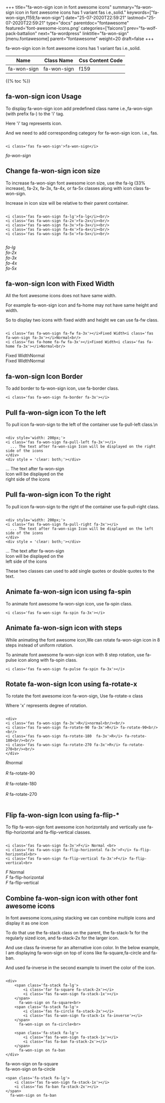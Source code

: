 +++
title="fa-won-sign icon in font awesome icons"
summary="fa-won-sign icon in font awesome icons has 1 variant fas i.e.,solid."
keywords=["fa-won-sign,f159,fa-won-sign"]
date="25-07-2020T22:59:21"
lastmod="25-07-2020T22:59:21"
type="docs"
parentdoc="fontawesome"
featured='font-awesome-icons.png'
categories=['faicons']
prev="fa-wolf-pack-battalion"
next="fa-wordpress"
linktitle="fa-won-sign"
[menu.fontawesome]
parent="fontawesome"
weight=20
draft=false
+++


fa-won-sign icon in font awesome icons has 1 variant fas i.e.,solid.

<div class='table-responsive'><table class='table'><thead><tr><th>Name</th><th>Class Name</th><th>Css Content Code</th></tr></thead><tbody><tr><td>fa-won-sign</td><td>fa-won-sign</td><td>f159</td></tr></tbody></table></div>


{{% toc %}}


## fa-won-sign icon Usage

To display fa-won-sign icon add predefined class name i.e.,fa-won-sign (with prefix fa-) to the 'i' tag.

Here 'i' tag represents icon.

And we need to add corresponding category for fa-won-sign icon. i.e., fas.


```

<i class='fas fa-won-sign'>fa-won-sign</i>
```

<i class='fas fa-won-sign'>fa-won-sign</i>




## Change fa-won-sign icon size
To increase fa-won-sign font awesome icon size, use the fa-lg (33% increase), fa-2x, fa-3x, fa-4x, or fa-5x classes along with icon class fa-won-sign.

Increase in icon size will be relative to their parent container. 

```

<i class='fas fa-won-sign fa-lg'>fa-lg</i><br/>
<i class='fas fa-won-sign fa-2x'>fa-2x</i><br/>
<i class='fas fa-won-sign fa-3x'>fa-3x</i><br/>
<i class='fas fa-won-sign fa-4x'>fa-4x</i><br/>
<i class='fas fa-won-sign fa-5x'>fa-5x</i><br/>
            
```

<i class='fas fa-won-sign fa-lg'>fa-lg</i><br/>
<i class='fas fa-won-sign fa-2x'>fa-2x</i><br/>
<i class='fas fa-won-sign fa-3x'>fa-3x</i><br/>
<i class='fas fa-won-sign fa-4x'>fa-4x</i><br/>
<i class='fas fa-won-sign fa-5x'>fa-5x</i><br/>
            



## fa-won-sign Icon with Fixed Width 

All the font awesome icons does not have same width.

For example fa-won-sign icon and fa-home may not have same height and width.

So to display two icons with fixed width and height we can use fa-fw class.


```

<i class='fas fa-won-sign fa-fw fa-3x'></i>Fixed Width<i class='fas fa-won-sign fa-3x'></i>Normal<br/>
<i class='fas fa-home fa-fw fa-3x'></i>Fixed Width<i class='fas fa-home fa-3x'></i>Normal<br/>
```

<i class='fas fa-won-sign fa-fw fa-3x'></i>Fixed Width<i class='fas fa-won-sign fa-3x'></i>Normal<br/>
<i class='fas fa-home fa-fw fa-3x'></i>Fixed Width<i class='fas fa-home fa-3x'></i>Normal<br/>



## fa-won-sign Icon Border 

To add border to fa-won-sign icon, use fa-border class.


```
<i class='fas fa-won-sign fa-border fa-3x'></i>

```
<i class='fas fa-won-sign fa-border fa-3x'></i>





## Pull fa-won-sign icon To the left

To pull icon fa-won-sign to the left of the container use fa-pull-left class.\n

```

<div style='width: 200px;'>
<i class='fas fa-won-sign fa-pull-left fa-3x'></i>
  ... The text after fa-won-sign Icon will be displayed on the right side of the icons
</div>
<div style = 'clear: both;'></div>
```

<div style='width: 200px;'>
<i class='fas fa-won-sign fa-pull-left fa-3x'></i>
  ... The text after fa-won-sign Icon will be displayed on the right side of the icons
</div>
<div style = 'clear: both;'></div>




## Pull fa-won-sign icon To the right
To pull icon fa-won-sign to the right of the container use fa-pull-right class.

```

<div style='width: 200px;'>
<i class='fas fa-won-sign fa-pull-right fa-3x'></i>
  ... The text after fa-won-sign Icon will be displayed on the left side of the icons
</div>
<div style = 'clear: both;'></div>
```

<div style='width: 200px;'>
<i class='fas fa-won-sign fa-pull-right fa-3x'></i>
  ... The text after fa-won-sign Icon will be displayed on the left side of the icons
</div>
<div style = 'clear: both;'></div>

These two classes can used to add single quotes or double quotes to the text.


## Animate fa-won-sign icon using fa-spin
To animate font awesome fa-won-sign icon, use fa-spin class.

```
<i class='fas fa-won-sign fa-spin fa-3x'></i>
```
<i class='fas fa-won-sign fa-spin fa-3x'></i>




## Animate fa-won-sign icon with steps
While animating the font awesome icon,We can rotate fa-won-sign icon in 8 steps instead of uniform rotation.

To animate font awesome fa-won-sign icon with 8 step rotation, use fa-pulse icon along with fa-spin class.


```
<i class='fas fa-won-sign fa-pulse fa-spin fa-3x'></i>

```
<i class='fas fa-won-sign fa-pulse fa-spin fa-3x'></i>





## Rotate fa-won-sign Icon using fa-rotate-x
To rotate the font awesome icon fa-won-sign, Use fa-rotate-x class

Where 'x' represents degree of rotation.


```

<div>
<i class='fas fa-won-sign fa-3x'>R</i>normal<br/><br/>
<i class='fas fa-won-sign fa-rotate-90 fa-3x'>R</i> fa-rotate-90<br/><br/> 
<i class='fas fa-won-sign fa-rotate-180  fa-3x'>R</i> fa-rotate-180<br/><br/> 
<i class='fas fa-won-sign fa-rotate-270 fa-3x'>R</i> fa-rotate-270<br/><br/>
</div>
```

<div>
<i class='fas fa-won-sign fa-3x'>R</i>normal<br/><br/>
<i class='fas fa-won-sign fa-rotate-90 fa-3x'>R</i> fa-rotate-90<br/><br/> 
<i class='fas fa-won-sign fa-rotate-180  fa-3x'>R</i> fa-rotate-180<br/><br/> 
<i class='fas fa-won-sign fa-rotate-270 fa-3x'>R</i> fa-rotate-270<br/><br/>
</div>




## Flip fa-won-sign Icon using fa-flip-*
To flip fa-won-sign font awesome icon horizontally and vertically use fa-flip-horizontal and fa-flip-vertical classes. 

```

<i class='fas fa-won-sign fa-3x'>F</i> Normal <br>
<i class='fas fa-won-sign fa-flip-horizontal fa-3x'>F</i> fa-flip-horizontal<br>
<i class='fas fa-won-sign fa-flip-vertical fa-3x'>F</i> fa-flip-vertical<br>
```

<i class='fas fa-won-sign fa-3x'>F</i> Normal <br>
<i class='fas fa-won-sign fa-flip-horizontal fa-3x'>F</i> fa-flip-horizontal<br>
<i class='fas fa-won-sign fa-flip-vertical fa-3x'>F</i> fa-flip-vertical<br>




## Combine fa-won-sign icon with other font awesome icons
In font awesome icons,using stacking we can combine multiple icons and display it as one icon 

To do that use the fa-stack class on the parent, the fa-stack-1x for the regularly sized icon, and fa-stack-2x for the larger icon.

And use class fa-inverse for an alternative icon color. 
In the below example, I am displaying fa-won-sign on top of icons like fa-square,fa-circle and fa-ban.

And used fa-inverse in the second example to invert the color of the icon.

```

<div>
    <span class='fa-stack fa-lg'>
        <i class='far fa-square fa-stack-2x'></i>
        <i class='fas fa-won-sign fa-stack-1x'></i>
    </span>
      fa-won-sign on fa-square<br>
    <span class='fa-stack fa-lg'>
        <i class='fas fa-circle fa-stack-2x'></i>
        <i class='fas fa-won-sign fa-stack-1x fa-inverse'></i>
    </span>
      fa-won-sign on fa-circle<br>

    <span class='fa-stack fa-lg'>
        <i class='fas fa-won-sign fa-stack-1x'></i>
        <i class='fas fa-ban fa-stack-2x'></i>
    </span>
      fa-won-sign on fa-ban
</div>
```

<div>
    <span class='fa-stack fa-lg'>
        <i class='far fa-square fa-stack-2x'></i>
        <i class='fas fa-won-sign fa-stack-1x'></i>
    </span>
      fa-won-sign on fa-square<br>
    <span class='fa-stack fa-lg'>
        <i class='fas fa-circle fa-stack-2x'></i>
        <i class='fas fa-won-sign fa-stack-1x fa-inverse'></i>
    </span>
      fa-won-sign on fa-circle<br>

    <span class='fa-stack fa-lg'>
        <i class='fas fa-won-sign fa-stack-1x'></i>
        <i class='fas fa-ban fa-stack-2x'></i>
    </span>
      fa-won-sign on fa-ban
</div>







